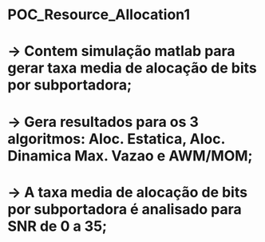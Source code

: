 # POC_Resource_Allocation1
# -> Contem simulação matlab para gerar taxa media de alocação de bits por subportadora;
#	-> Gera resultados para os 3 algoritmos: Aloc. Estatica, Aloc. Dinamica Max. Vazao e AWM/MOM;
#	-> A taxa media de alocação de bits por subportadora é analisado para SNR de 0 a 35;

